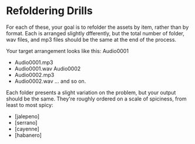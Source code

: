 # Refoldering Drills

For each of these, your goal is to refolder the assets by item, rather than by format. Each is arranged slightly dfferently, but the total number of folder, wav files, and mp3 files should be the same at the end of the process.

Your target arrangement looks like this:
Audio0001
- Audio0001.mp3
- Audio0001.wav
Audio0002
- Audio0002.mp3
- Audio0002.wav
...
and so on.

Each folder presents a slight variation on the problem, but your output should be the same. They're roughly ordered on a scale of spiciness, from least to most spicy:
* [jalepeno]
* [serrano]
* [cayenne]
* [habanero]
